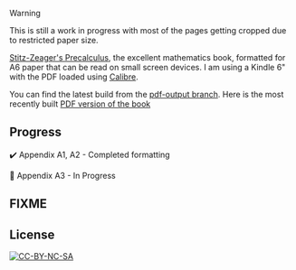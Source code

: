 > [!WARNING]
> This is still a work in progress with most of the pages getting
cropped due to restricted paper size.

[Stitz-Zeager's Precalculus](https://stitz-zeager.com/), the excellent
mathematics book, formatted for A6 paper that can be read on small screen
devices. I am using a Kindle 6" with the PDF loaded using
[Calibre](https://calibre-ebook.com/donate).

You can find the latest build from the [pdf-output
branch](https://github.com/arunkd13/precalculus/tree/pdf-output). Here is the
most recently built [PDF version of the
book](https://raw.githubusercontent.com/arunkd13/precalculus/pdf-output/appendix-ebook.pdf)

## Progress

✔️ Appendix A1, A2 - Completed formatting

🚧 Appendix A3 - In Progress

## FIXME

## License

[![CC-BY-NC-SA](http://i.creativecommons.org/l/by-nc-sa/3.0/88x31.png)](http://creativecommons.org/licenses/by-nc-sa/3.0/deed.en_US)